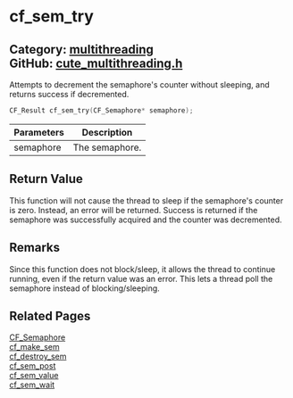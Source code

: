 [](../header.md ':include')

# cf_sem_try

Category: [multithreading](https://github.com/RandyGaul/cute_framework/blob/master/docs/api_reference?id=multithreading)  
GitHub: [cute_multithreading.h](https://github.com/RandyGaul/cute_framework/blob/master/include/cute_multithreading.h)  
---

Attempts to decrement the semaphore's counter without sleeping, and returns success if decremented.

```cpp
CF_Result cf_sem_try(CF_Semaphore* semaphore);
```

Parameters | Description
--- | ---
semaphore | The semaphore.

## Return Value

This function will not cause the thread to sleep if the semaphore's counter is zero. Instead, an error will
be returned. Success is returned if the semaphore was successfully acquired and the counter was decremented.

## Remarks

Since this function does not block/sleep, it allows the thread to continue running, even if the return
value was an error. This lets a thread poll the semaphore instead of blocking/sleeping.

## Related Pages

[CF_Semaphore](https://github.com/RandyGaul/cute_framework/blob/master/docs/multithreading/cf_semaphore.md)  
[cf_make_sem](https://github.com/RandyGaul/cute_framework/blob/master/docs/multithreading/cf_make_sem.md)  
[cf_destroy_sem](https://github.com/RandyGaul/cute_framework/blob/master/docs/multithreading/cf_destroy_sem.md)  
[cf_sem_post](https://github.com/RandyGaul/cute_framework/blob/master/docs/multithreading/cf_sem_post.md)  
[cf_sem_value](https://github.com/RandyGaul/cute_framework/blob/master/docs/multithreading/cf_sem_value.md)  
[cf_sem_wait](https://github.com/RandyGaul/cute_framework/blob/master/docs/multithreading/cf_sem_wait.md)  
